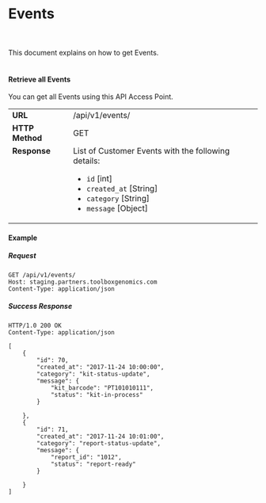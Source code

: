 

# Events
<br><br>
This document explains on how to get Events.
<br><br>
#### Retrieve all Events
You can get all Events using this API Access Point.
<table>
  <tr>
    <td><strong>URL</strong></td>
    <td> /api/v1/events/ </td>
  </tr>
  <tr>
    <td><strong>HTTP Method</strong></td>
    <td> GET </td>
  </tr>
  <tr>
    <td valign="top"><strong>Response</strong></td>
    <td>
    List of Customer Events with the following details:
      <ul>
        <li><code>id</code> [int]</li>
        <li><code>created_at</code> [String]</li>
        <li><code>category</code> [String]</li>
        <li><code>message</code> [Object]</li>
      </ul>
    </td>
  </tr>
</table>

#### Example


##### Request

```
GET /api/v1/events/
Host: staging.partners.toolboxgenomics.com
Content-Type: application/json

```

##### Success Response

```
HTTP/1.0 200 OK 
Content-Type: application/json

[
    {
        "id": 70,
        "created_at": "2017-11-24 10:00:00",
        "category": "kit-status-update",
        "message": {
            "kit_barcode": "PT101010111",
            "status": "kit-in-process"
        }

    },
    {
        "id": 71,
        "created_at": "2017-11-24 10:01:00",
        "category": "report-status-update",
        "message": {
            "report_id": "1012",
            "status": "report-ready"
        }

    }
]
```